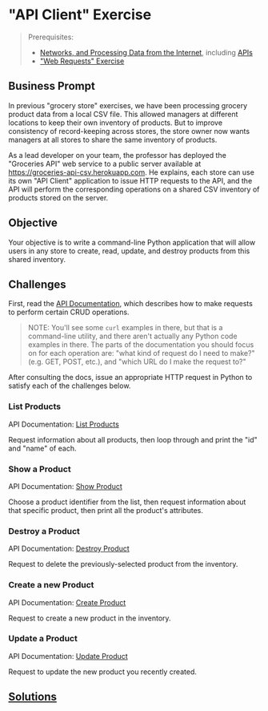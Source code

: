 # "API Client" Exercise

> Prerequisites:
>  + [Networks, and Processing Data from the Internet](/units/unit-5.md), including [APIs](/notes/software/apis.md)
>  + ["Web Requests" Exercise](/exercises/web-requests/README.md)

## Business Prompt

In previous "grocery store" exercises, we have been processing grocery product data from a local CSV file. This allowed managers at different locations to keep their own inventory of products. But to improve consistency of record-keeping across stores, the store owner now wants managers at all stores to share the same inventory of products.

As a lead developer on your team, the professor has deployed the "Groceries API" web service to a public server available at https://groceries-api-csv.herokuapp.com. He explains, each store can use its own "API Client" application to issue HTTP requests to the API, and the API will perform the corresponding operations on a shared CSV inventory of products stored on the server.

## Objective

Your objective is to write a command-line Python application that will allow users in any store to create, read, update, and destroy products from this shared inventory.

## Challenges

First, read the [API Documentation](https://github.com/prof-rossetti/products-api-flask/blob/csv/DOCS.md), which describes how to make requests to perform certain CRUD operations.

> NOTE: You'll see some `curl` examples in there, but that is a command-line utility, and there aren't actually any Python code examples in there. The parts of the documentation you should focus on for each operation are: "what kind of request do I need to make?" (e.g. GET, POST, etc.), and "which URL do I make the request to?"

After consulting the docs, issue an appropriate HTTP request in Python to satisfy each of the challenges below.

### List Products

API Documentation: [List Products](https://github.com/prof-rossetti/products-api-flask/blob/csv/DOCS.md#list-products)

Request information about all products, then loop through and print the "id" and "name" of each.

### Show a Product

API Documentation: [Show Product](https://github.com/prof-rossetti/products-api-flask/blob/csv/DOCS.md#show-product)

Choose a product identifier from the list, then request information about that specific product, then print all the product's attributes.

### Destroy a Product

API Documentation: [Destroy Product](https://github.com/prof-rossetti/products-api-flask/blob/csv/DOCS.md#destroy-product)

Request to delete the previously-selected product from the inventory.

### Create a new Product

API Documentation: [Create Product](https://github.com/prof-rossetti/products-api-flask/blob/csv/DOCS.md#create-product)

Request to create a new product in the inventory.

### Update a Product

API Documentation: [Update Product](https://github.com/prof-rossetti/products-api-flask/blob/csv/DOCS.md#update-product)

Request to update the new product you recently created.

## [Solutions](solution.py)
